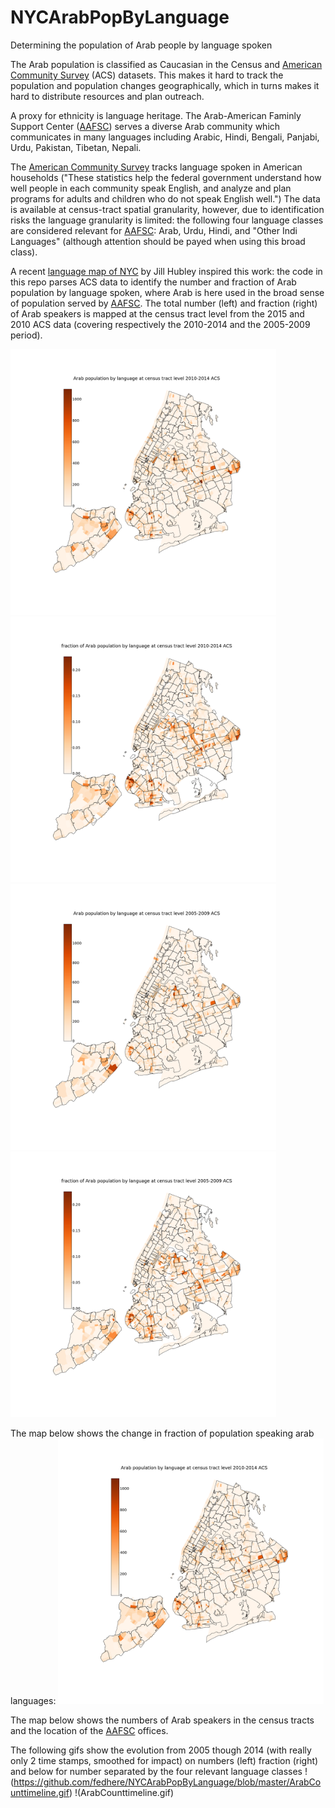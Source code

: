 # NYCArabPopByLanguage
Determining the population of Arab people by language spoken

The Arab population is classified as Caucasian in the Census and [American Community Survey](https://www.census.gov/programs-surveys/acs/) (ACS) datasets. This makes it hard to track the population and population changes geographically, which in turns makes it hard to distribute resources and plan outreach.

A proxy for ethnicity is language heritage. The Arab-American Faminly Support Center ([AAFSC](http://www.aafscny.org/)) serves a diverse Arab community which communicates in many languages including Arabic, Hindi, Bengali, Panjabi, Urdu, Pakistan, Tibetan, Nepali. 

The [American Community Survey](https://www.census.gov/programs-surveys/acs/) tracks language spoken in American households ("These statistics help the federal
government understand how well people in each community speak English, and analyze and plan programs
for adults and children who do not speak English well.") The data is available at census-tract spatial granularity, however, due to identification risks the language granularity is limited: the following four language classes are considered relevant for [AAFSC](http://www.aafscny.org/): Arab, Urdu, Hindi, and "Other Indi Languages" (although attention should be payed when using this broad class).

A recent [language map of NYC](http://www.jillhubley.com/project/nyclanguages/) by Jill Hubley  inspired this work: the code in this repo parses ACS data to identify the number and fraction of Arab population by language spoken, where Arab is here used in the broad sense of population served by [AAFSC](http://www.aafscny.org/). The total number (left)  and fraction (right) of Arab speakers is mapped at the census tract level from the 2015 and 2010 ACS data (covering respectively the 2010-2014 and the 2005-2009 period).

<img src="ArabCountByLanguage15.png" width="425"/> <img src="ArabByLanguage15.png" width="425"/> 
<img src="ArabCountByLanguage10.png" width="425"/> <img src="ArabByLanguage10.png" width="425"/> 


The map below shows the change in fraction of population speaking arab languages: 
<img src="ArabCountByLanguage15.png" width="425"/>

The map below shows the numbers of Arab speakers in the census tracts and the location of the [AAFSC](http://www.aafscny.org/) offices.

The following gifs show the evolution from 2005 though 2014 (with really only 2 time stamps, smoothed for impact) on numbers (left) fraction (right) and below for number separated by the four relevant language classes 
!(https://github.com/fedhere/NYCArabPopByLanguage/blob/master/ArabCounttimeline.gif)
!(ArabCounttimeline.gif)
